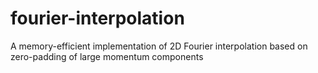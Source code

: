 # fourier-interpolation
A memory-efficient implementation of 2D Fourier interpolation based on zero-padding of large momentum components
